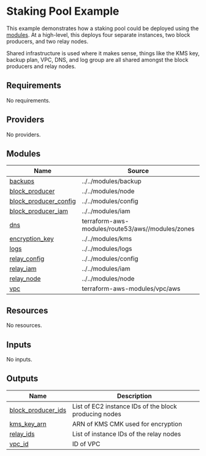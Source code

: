 # Staking Pool Example

This example demonstrates how a staking pool could be deployed using the [modules](../../modules). At a high-level, this deploys four separate instances, two block producers, and two relay nodes.

Shared infrastructure is used where it makes sense, things like the KMS key, backup plan, VPC, DNS, and log group are all shared amongst the block producers and relay nodes.

<!-- BEGINNING OF PRE-COMMIT-TERRAFORM DOCS HOOK -->
## Requirements

No requirements.

## Providers

No providers.

## Modules

| Name | Source | Version |
|------|--------|---------|
| <a name="module_backups"></a> [backups](#module\_backups) | ../../modules/backup | n/a |
| <a name="module_block_producer"></a> [block\_producer](#module\_block\_producer) | ../../modules/node | n/a |
| <a name="module_block_producer_config"></a> [block\_producer\_config](#module\_block\_producer\_config) | ../../modules/config | n/a |
| <a name="module_block_producer_iam"></a> [block\_producer\_iam](#module\_block\_producer\_iam) | ../../modules/iam | n/a |
| <a name="module_dns"></a> [dns](#module\_dns) | terraform-aws-modules/route53/aws//modules/zones | 2.1.0 |
| <a name="module_encryption_key"></a> [encryption\_key](#module\_encryption\_key) | ../../modules/kms | n/a |
| <a name="module_logs"></a> [logs](#module\_logs) | ../../modules/logs | n/a |
| <a name="module_relay_config"></a> [relay\_config](#module\_relay\_config) | ../../modules/config | n/a |
| <a name="module_relay_iam"></a> [relay\_iam](#module\_relay\_iam) | ../../modules/iam | n/a |
| <a name="module_relay_node"></a> [relay\_node](#module\_relay\_node) | ../../modules/node | n/a |
| <a name="module_vpc"></a> [vpc](#module\_vpc) | terraform-aws-modules/vpc/aws | 3.2.0 |

## Resources

No resources.

## Inputs

No inputs.

## Outputs

| Name | Description |
|------|-------------|
| <a name="output_block_producer_ids"></a> [block\_producer\_ids](#output\_block\_producer\_ids) | List of EC2 instance IDs of the block producing nodes |
| <a name="output_kms_key_arn"></a> [kms\_key\_arn](#output\_kms\_key\_arn) | ARN of KMS CMK used for encryption |
| <a name="output_relay_ids"></a> [relay\_ids](#output\_relay\_ids) | List of instance IDs of the relay nodes |
| <a name="output_vpc_id"></a> [vpc\_id](#output\_vpc\_id) | ID of VPC |
<!-- END OF PRE-COMMIT-TERRAFORM DOCS HOOK -->

